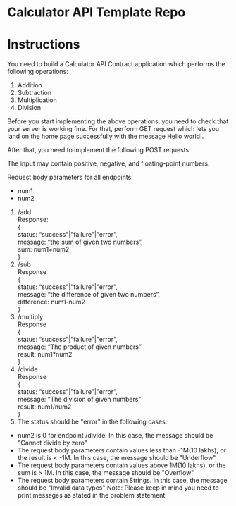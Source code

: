 # Calculator API Template Repo

# Instructions

You need to build a Calculator API Contract application which performs the following operations:

1. Addition
2. Subtraction
3. Multiplication
4. Division

Before you start implementing the above operations, you need to check that your server is working fine. For that, perform GET request which lets you land on the home page successfully with the message Hello world!.

After that, you need to implement the following POST requests:

The input may contain positive, negative, and floating-point numbers.

Request body parameters for all endpoints:

* num1
* num2

1. /add  
Response:  
{          
status: “success"|"failure"|"error”,  
message: “the sum of given two numbers”,  
sum: num1+num2  
}  
2. /sub  
Response  
{  
status: “success"|"failure"|"error”,  
message: “the difference of given two numbers”,  
difference: num1-num2  
}  
3. /multiply  
Response  
{  
status: “success"|"failure"|"error”,  
message: “The product of given numbers”  
result: num1*num2  
}  
4. /divide  
Response  
{  
status: “success"|"failure"|"error”,  
message: “The division of given numbers”  
result: num1/num2  
}  
5. The status should be "error" in the following cases:
- num2 is 0 for endpoint /divide. In this case, the message should be "Cannot
divide by zero"
- The request body parameters contain values less than -1M(10 lakhs), or the
result is < -1M. In this case, the message should be "Underflow"
- The request body parameters contain values above 1M(10 lakhs), or the sum is >
1M. In this case, the message should be "Overflow"
- The request body parameters contain Strings. In this case, the message should
be "Invalid data types"
Note: Please keep in mind you need to print messages as stated in the problem
statement
